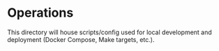 # Operations

This directory will house scripts/config used for local development and deployment (Docker Compose, Make targets, etc.).


